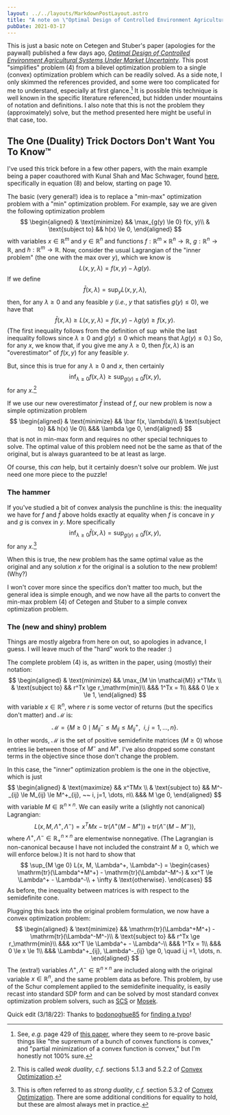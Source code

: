```yaml
---
layout: ../../layouts/MarkdownPostLayout.astro
title: "A note on \"Optimal Design of Controlled Environment Agricultural Systems (...)\""
pubDate: 2021-03-17
---
```


This is just a basic note on Cetegen and Stuber's paper (apologies for the paywall) published a few days
ago, [*Optimal Design of Controlled Environment Agricultural Systems Under Market Uncertainty*](https://www.sciencedirect.com/science/article/pii/S0098135421000636). This post "simplifies" problem (4) from a bilevel optimization problem to a single (convex) optimization problem which can be readily solved. As a side note, I only skimmed the references provided, and some were too complicated for me to understand, especially at first glance.[^wat] It is possible this technique is well known in the specific literature referenced, but hidden under mountains of notation and definitions. I also note that this is not the problem they (approximately) solve, but the method presented here might be useful in that case, too.

## The One (Duality) Trick Doctors Don't Want You To Know™

I've used this trick before in a few other papers, with the main example being a paper coauthored with Kunal Shah and Mac Schwager, found [here](https://arxiv.org/abs/1905.12875), specifically in equation (8) and below, starting on page 10.

The basic (very general!) idea is to replace a "min-max" optimization problem with a "min" optimization problem. For example, say we are given the following
optimization problem
$$
\begin{aligned}
& \text{minimize} && \max_{g(y) \le 0} f(x, y)\\
& \text{subject to} && h(x) \le 0,
\end{aligned}
$$
with variables $x \in \mathbb{R}^m$ and $y \in \mathbb{R}^n$ and functions $f : \mathbb{R}^m \times \mathbb{R}^n \to \mathbb{R}$, $g:\mathbb{R}^n \to \mathbb{R}$, and $h: \mathbb{R}^m \to \mathbb{R}$. Now, consider the usual Lagrangian of the "inner problem" (the one with the max over $y$), which we know is
$$
L(x, y,\lambda) = f(x, y) - \lambda g(y).
$$
If we define
$$
\bar f(x, \lambda) = \sup_{y} L(x, y, \lambda),
$$
then, for any $\lambda \ge 0$ and any feasible $y$ (*i.e.*, $y$ that satisfies $g(y) \le 0$), we have that
$$
\bar f(x, \lambda) \ge L(x, y, \lambda) = f(x, y) - \lambda g(y) \ge f(x, y).
$$
(The first inequality follows from the definition of $\sup$ while the last inequality follows since $\lambda \ge 0$ and $g(y) \le 0$ which means that $\lambda g(y) \le 0$.)
So, for any $x$, we know that, if you give me any $\lambda \ge 0$, then $\bar f(x, \lambda)$ is an "overestimator" of $f(x, y)$ for any feasible $y$. 

But, since this is true for any $\lambda \ge 0$ and $x$, then certainly
$$
\inf_{\lambda \ge 0} f(x, \lambda) \ge \sup_{g(y) \le 0} f(x, y),
$$
for any $x$.[^weakduality]

If we use our new overestimator $\bar f$ instead of $f$, our new problem is now a simple optimization problem
$$
\begin{aligned}
& \text{minimize} && \bar f(x, \lambda)\\
& \text{subject to} && h(x) \le 0\\
&&& \lambda \ge 0,
\end{aligned}
$$
that is not in min-max form and requires no other special techniques to solve. The optimal value of this problem need not be the same as that of the original, but is always guaranteed to be at least as large.

Of course, this *can* help, but it certainly doesn't solve our problem. We just need one more piece to the puzzle!

### The hammer

If you've studied a bit of convex analysis the punchline is this: the inequality we have for $f$ and $\bar f$ above holds exactly at equality when $f$ is concave in $y$ and $g$ is convex in $y$. More specifically
$$
\inf_{\lambda \ge 0} \bar f(x, \lambda) = \sup_{g(y) \le 0} f(x, y),
$$
for any $x$.[^strongduality]

When this is true, the new problem has the same optimal value as the original and any solution $x$ for the original is a solution to the new problem! (Why?)

I won't cover more since the specifics don't matter too much, but the general idea is simple enough, and we now have all the parts to convert the min-max problem (4) of Cetegen and Stuber to a simple convex optimization problem.

### The (new and shiny) problem

Things are mostly algebra from here on out, so apologies in advance, I guess. I will leave much of the "hard" work to the reader :)

The complete problem (4) is, as written in the paper, using (mostly) their notation:
$$
\begin{aligned}
    & \text{minimize} && \max_{M \in \mathcal{M}} x^TMx \\
    & \text{subject to} && r^Tx \ge r_\mathrm{min}\\
    &&& 1^Tx = 1\\
    &&& 0 \le x \le 1,
\end{aligned}
$$
with variable $x \in \mathbb{R}^n$, where $r$ is some vector of returns (but the specifics don't matter) and $\mathcal{M}$ is:
$$
\mathcal{M} = \{M \ge 0 \mid M^-_{ij} \le M_{ij} \le M^+_{ij}, ~~ i, j=1, \dots, n\}.
$$
In other words, $\mathcal{M}$ is the set of positive semidefinite matrices ($M \ge 0$) whose entries lie between those of $M^-$ and $M^+$. I've also dropped some constant terms in the objective since those don't change the problem.

In this case, the "inner" optimization problem is the one in the objective, which is just
$$
\begin{aligned}
    & \text{maximize} && x^TMx \\
    & \text{subject to} && M^-_{ij} \le M_{ij} \le M^+_{ij}, ~~ i, j=1, \dots, n\\
    &&& M \ge 0,
\end{aligned}
$$
with variable $M \in \mathbb{R}^{n\times n}$. We can easily write a (slightly not canonical) Lagrangian:
$$
L(x, M, \Lambda^+, \Lambda^-) = x^TMx - \mathrm{tr}(\Lambda^+(M - M^+)) + \mathrm{tr}(\Lambda^-(M - M^-)),
$$
where $\Lambda^+, \Lambda^- \in \mathbb{R}^{n\times n}_+$ are elementwise nonnegative. (The Lagrangian is non-canonical because I have not included the constraint $M \ge 0$, which we will enforce below.) It is not hard to show that
$$
\sup_{M \ge 0} L(x, M, \Lambda^+, \Lambda^-) = \begin{cases}
    \mathrm{tr}(\Lambda^+M^+) - \mathrm{tr}(\Lambda^-M^-) & xx^T \le \Lambda^+ - \Lambda^-\\
    + \infty & \text{otherwise}.
\end{cases}
$$
As before, the inequality between matrices is with respect to the semidefinite cone.

Plugging this back into the original problem formulation, we now have a convex optimization problem:
$$
\begin{aligned}
    & \text{minimize} &&  \mathrm{tr}(\Lambda^+M^+) - \mathrm{tr}(\Lambda^-M^-)\\
    & \text{subject to} && r^Tx \ge r_\mathrm{min}\\
    &&& xx^T \le \Lambda^+ - \Lambda^-\\
    &&& 1^Tx = 1\\
    &&& 0 \le x \le 1\\
    &&& \Lambda^+_{ij}, \Lambda^-_{ij} \ge 0, \quad i,j =1, \dots, n.
\end{aligned}
$$
The (extra!) variables $\Lambda^+, \Lambda^- \in \mathbb{R}^{n\times n}$ are included along with the original variable $x \in \mathbb{R}^n$, and the same problem data as before. This problem, by use of the Schur complement applied to the semidefinite inequality, is easily recast into standard SDP form and can be solved by most standard convex optimization problem solvers, such as [SCS](https://github.com/cvxgrp/scs) or [Mosek](https://www.mosek.com).

Quick edit (3/18/22): Thanks to [bodonoghue85](https://twitter.com/bodonoghue85) for [finding a typo](https://twitter.com/bodonoghue85/status/1372634252924358662)!

<!-- Footnotes -->


[^wat]: See, *e.g.* page 429 of [this paper](https://aiche.onlinelibrary.wiley.com/doi/epdf/10.1002/aic.690290312), where they seem to re-prove basic things like "the supremum of a bunch of convex functions is convex," and "partial minimization of a convex function is convex," but I'm honestly not 100% sure.

[^weakduality]: This is called *weak duality*, *c.f.* sections 5.1.3 and 5.2.2 of [Convex Optimization](https://web.stanford.edu/~boyd/cvxbook/).

[^strongduality]: This is often referred to as *strong duality*, *c.f.* section 5.3.2 of [Convex Optimization](https://web.stanford.edu/~boyd/cvxbook/). There are some additional conditions for equality to hold, but these are almost always met in practice.
